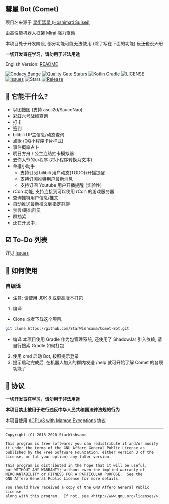 ## 彗星 Bot (Comet)

项目名来源于 [星街彗星 (Hoshimati Suisei)](https://zh.moegirl.org.cn/%E6%98%9F%E8%A1%97%E5%BD%97%E6%98%9F)

由高性能机器人框架 [Mirai](https://github.com/mamoe/mirai) 强力驱动

本项目处于开发阶段, 部分功能可能无法使用 (除了写在下面的功能) ~~反正也没人用~~

**一切开发旨在学习，请勿用于非法用途**

English Version: [README](https://github.com/StarWishsama/Comet-Bot/blob/mirai/README_en.md)

[![Codacy Badge](https://app.codacy.com/project/badge/Grade/b26348aabf51452195dbc14846accd86)](https://www.codacy.com/manual/StarWishsama/Comet-Bot?utm_source=github.com&amp;utm_medium=referral&amp;utm_content=StarWishsama/Comet-Bot&amp;utm_campaign=Badge_Grade)
[![Quality Gate Status](https://sonarcloud.io/api/project_badges/measure?project=StarWishsama_Nameless-Bot&metric=alert_status)](https://sonarcloud.io/dashboard?id=StarWishsama_Nameless-Bot)
[![Kotlin Gradle](https://github.com/StarWishsama/Comet-Bot/workflows/Kotlin%20Gradle/badge.svg)](https://github.com/StarWishsama/Comet-Bot/actions/)
[![LICENSE](https://img.shields.io/github/license/StarWishsama/Comet-Bot.svg?style=popout)](https://github.com/StarWishsama/Comet-Bot/blob/master/LICENSE)
[![Issues](https://img.shields.io/github/issues/StarWishsama/Comet-Bot.svg?style=popout)](https://github.com/StarWishsama/Comet-Bot/issues)
![Stars](https://img.shields.io/github/stars/starwishsama/Comet-Bot)
[![Release](https://img.shields.io/github/v/release/StarWishSama/Comet-Bot?include_prereleases)](https://github.com/StarWishsama/Comet-Bot/releases)

## 🎉 它能干什么?
* 以图搜图 (支持 ascii2d/SauceNao)
* 彩虹六号战绩查询
* 打卡
* 签到
* bilibili UP主信息/动态查询
* 点歌 (QQ小程序卡片样式)
* 事件概率占卜
* 明日方舟 / 公主连结抽卡模拟器
* 去你大爷的小程序 (将小程序转换为文本)
* 单推小助手 
  - 支持订阅 bilibili 用户动态(TODO)/开播提醒
  - 支持订阅推特用户最新消息
  - 支持订阅 Youtube 用户开播提醒 (实验性)
* rCon 功能, 支持连接到可以使用 rCon 的游戏服务器
* 查询推特用户信息/推文
* 自动推送最新推文到指定群聊
* 禁言/踢出群员
* 群抽奖
* 还在开发中...

## ☑ To-Do 列表
详见 [Issues](https://github.com/StarWishsama/Comet-Bot/issues)

## 💽 如何使用

### 自编译

- 注意: 请使用 JDK 8 或更高版本打包

1. 编译
 * Clone 或者下载这个项目.

 ```bash
 git clone https://github.com/StarWishsama/Comet-Bot.git
 ```

 * 编译
   本项目使用 Gradle 作为包管理系统, 还使用了 ShadowJar 引入依赖, 请自行搜索 Gradle 如何打包

2. 使用 cmd 启动 Bot, 按照提示登录
3. 提示启动完成后, 在机器人加入的群内发送 /help 就可开始了解 Comet 的各项功能了

## 📜 协议 
**一切开发旨在学习，请勿用于非法用途**

**本项目禁止被用于进行违反中华人民共和国法律法规的行为**

本项目使用 [AGPLv3 with Mamoe Exceptions](https://github.com/StarWishsama/Comet-Bot/blob/master/LICENSE) 协议

------

    Copyright (C) 2018-2020 StarWishsama
    
    This program is free software: you can redistribute it and/or modify
    it under the terms of the GNU Affero General Public License as
    published by the Free Software Foundation, either version 3 of the
    License, or (at your option) any later version.
    
    This program is distributed in the hope that it will be useful,
    but WITHOUT ANY WARRANTY; without even the implied warranty of
    MERCHANTABILITY or FITNESS FOR A PARTICULAR PURPOSE.  See the
    GNU Affero General Public License for more details.
    
    You should have received a copy of the GNU Affero General Public License
    along with this program.  If not, see <http://www.gnu.org/licenses/>.


